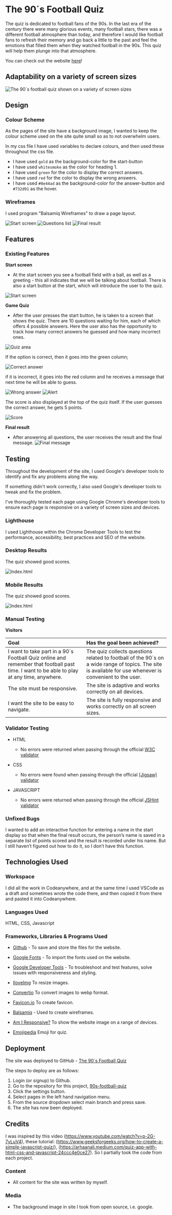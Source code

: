 # The 90´s Football Quiz

The quiz is dedicated to football fans of the 90s. In the last era of the century there were many glorious events, many football stars, there was a different football atmosphere than today, and therefore I would like football fans to refresh their memory and go back a little to the past and feel the emotions that filled them when they watched football in the 90s. This quiz will help them plunge into that atmosphere.

You can check out the website [here](https://askeran17.github.io/90s-football-quiz/)!

## Adaptability on a variety of screen sizes

![The 90´s football quiz shown on a variety of screen sizes](assets/images/adaptive-size.png)

## Design

### Colour Scheme

As the pages of the site have a background image, I wanted to keep the colour scheme used on the site quite small so as to not overwhelm users. 

In my css file I have used variables to declare colours, and then used these throughout the css file. 

* I have used `gold` as the background-color for the start-button 
* I have used `whitesmoke` as the color for heading 1.
* I have used `green` for the color to display the correct answers.
* I have used `red` for the color to display the wrong answers.
* I have used `#8e44ad` as the background-color for the answer-button and `#732d91` as the hover.

### Wireframes

I used program "Balsamiq Wireframes" to draw a page layout.

![Start screen](assets/images/wireframe-start-screen.png)
![Questions list](assets/images/wireframe-questions-list.png)
![Final result](assets/images/wireframe-final-result.png)

## Features

### Existing Features

__Start screen__

- At the start screen you see a football field with a ball, as well as a greeting - this all indicates that we will be talking about football. There is also a start button at the start, which will introduce the user to the quiz.

![Start screen](assets/images/start-screen-desktop.png)

__Game Quiz__

- After the user presses the start button, he is taken to a screen that shows the quiz. There are 10 questions waiting for him, each of which offers 4 possible answers. Here the user also has the opportunity to track how many correct answers he guessed and how many incorrect ones.

![Quiz area](assets/images/quiz-area.png)

If the option is correct, then it goes into the green column; 

![Correct answer](assets/images/correct-answer.png)


if it is incorrect, it goes into the red column and he receives a message that next time he will be able to guess.

![Wrong answer](assets/images/wrong-answer.png)
![Alert](assets/images/alert-wrong.png)

The score is also displayed at the top of the quiz itself. If the user guesses the correct answer, he gets 5 points.

![Score](assets/images/score-table.png)

__Final result__

- After answering all questions, the user receives the result and the final message.
![Final message](assets/images/final-result.png)

## Testing

Throughout the development of the site, I used Google's developer tools to identify and fix any problems along the way.

If something didn't work correctly, I also used Google's developer tools to tweak and fix the problem.

I've thoroughly tested each page using Google Chrome's developer tools to ensure each page is responsive on a variety of screen sizes and devices.

### Lighthouse

I used Lighthouse within the Chrome Developer Tools to test the performance, accessibility, best practices and SEO of the website.

### Desktop Results

The quiz showed good scores.

![Index.html](assets/images/desktop-index.png)

### Mobile Results

The quiz showed good scores.

![Index.html](assets/images/mobile-index.png)

### Manual Testing

__Visitors__

| Goal | Has the goal been achieved? |
| :--- | :--- |
I want to take part in a 90´s Football Quiz online and remember that football past time. I want to be able to play at any time, anywhere. | The quiz collects questions related to football of the 90´s on a wide range of topics. The site is available for use whenever is convenient to the user.
| The site must be responsive. | The site is adaptive and works correctly on all devices.
| I want the site to be easy to navigate. | The site is fully responsive and works correctly on all screen sizes.

### Validator Testing 

- HTML
  - No errors were returned when passing through the official [W3C validator](https://validator.w3.org/nu/?doc=https%3A%2F%2Faskeran17.github.io%2F90s-football-quiz%2F)
- CSS
  - No errors were found when passing through the official [(Jigsaw) validator](http://jigsaw.w3.org/css-validator/validator?lang=en&profile=css3svg&uri=https%3A%2F%2Faskeran17.github.io%2F90s-football-quiz%2F&usermedium=all&vextwarning=&warning=1)

- JAVASCRIPT
  - No errors were returned when passing through the official [JSHint validator](https://jshint.com/)

### Unfixed Bugs

I wanted to add an interactive function for entering a name in the start display so that when the final result occurs, the person’s name is saved in a separate list of points scored and the result is recorded under his name. But I still haven’t figured out how to do it, so I don’t have this function.

  ## Technologies Used

### Workspace

I did all the work in Codeanywhere, and at the same time I used VSCode as a draft and sometimes wrote the code there, and then copied it from there and pasted it into Codeanywhere.

### Languages Used

HTML, CSS, Javascript

### Frameworks, Libraries & Programs Used

* [Github](https://github.com/) - To save and store the files for the website.

* [Google Fonts](https://fonts.google.com/) - To import the fonts used on the website.

* [Google Developer Tools](https://developers.google.com/web/tools) - To troubleshoot and test features, solve issues with responsiveness and styling.

* [IloveImg](https://www.iloveimg.com/) To resize images.

* [Convertio](https://convertio.co/) To convert images to webp format.

* [Favicon.io](https://favicon.io/) To create favicon.

* [Balsamiq](https://balsamiq.com/) - Used to create wireframes.

* [Am I Responsive?](http://ami.responsivedesign.is/) To show the website image on a range of devices.

* [Emojipedia](https://emojipedia.org/) Emoji for quiz.


## Deployment

The site was deployed to GitHub - [The 90´s Football Quiz](https://askeran17.github.io/90s-football-quiz/)

The steps to deploy are as follows:

1. Login (or signup) to Github.
2. Go to the repository for this project, [90s-football-quiz](https://github.com/Askeran17/90s-football-quiz.git)
3. Click the settings button.
4. Select pages in the left hand navigation menu.
5. From the source dropdown select main branch and press save.
6. The site has now been deployed.

## Credits 

I was inspired by this video (https://www.youtube.com/watch?v=p-2G-7vLuV4), these tutorial: (https://www.geeksforgeeks.org/how-to-create-a-simple-javascript-quiz/), (https://arhaanali.medium.com/quiz-app-with-html-css-and-javascript-24ccc4e0ce27). So I partially took the code from each project.

### Content 

- All content for the site was written by myself.

### Media

- The background image in site I took from open source, i.e. google.
